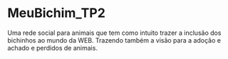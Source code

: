# MeuBichim_TP2
Uma rede social para animais que tem como intuito trazer a inclusão dos bichinhos ao mundo da WEB. Trazendo também a visão para a adoção e achado e perdidos de animais.
